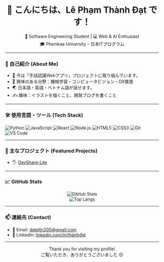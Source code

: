 <h1 align="center">👋 こんにちは、Lê Phạm Thành Đạt です！</h1>

<p align="center">
  🌱 Software Engineering Student | 💻 Web & AI Enthusiast <br/>
  🎓 Phenikaa University – 日本ITプログラム
</p>

---

### 📌 自己紹介 (About Me)
- 🔭 今は「手話認識Webアプリ」プロジェクトに取り組んでいます。
- 🧠 興味のある分野：機械学習・コンピュータビジョン・DX推進
- 🌏 日本語・英語・ベトナム語が話せます。
- ✍️ 趣味：イラストを描くこと、開発ブログを書くこと

---

### 🛠 使用言語・ツール (Tech Stack)

![Python](https://img.shields.io/badge/-Python-333?style=flat&logo=python)
![JavaScript](https://img.shields.io/badge/-JavaScript-333?style=flat&logo=javascript)
![React](https://img.shields.io/badge/-React-333?style=flat&logo=react)
![Node.js](https://img.shields.io/badge/-Node.js-333?style=flat&logo=node.js)
![HTML5](https://img.shields.io/badge/-HTML5-333?style=flat&logo=html5)
![CSS3](https://img.shields.io/badge/-CSS3-333?style=flat&logo=css3)
![Git](https://img.shields.io/badge/-Git-333?style=flat&logo=git)
![VS Code](https://img.shields.io/badge/-VS%20Code-333?style=flat&logo=visual-studio-code)

---

### 🌟 主なプロジェクト (Featured Projects)

- 🖐️ [DevShare-Lite]([https://github.com/yourusername/sign-lang-app](https://github.com/liliusgamer/DevShare-Lite))  
  

---

### 📈 GitHub Stats

<p align="center">
  <img src="https://github-readme-stats.vercel.app/api?username=liliusgamer&show_icons=true&theme=radical" alt="GitHub Stats" />
  <br/>
  <img src="https://github-readme-stats.vercel.app/api/top-langs/?username=liliusgamer&layout=compact&theme=radical" alt="Top Langs" />
</p>

---

### 📫 連絡先 (Contact)

- 📧 Email: datpltn205@gmail.com
- 🔗 LinkedIn: [linkedin.com/in/thànhđạt](https://www.linkedin.com/in/th%C3%A0nh-%C4%91%E1%BA%A1t-0ba998369/)

---

<p align="center">
  Thank you for visiting my profile! <br/>
  ご覧いただき、ありがとうございました 😊
</p>

